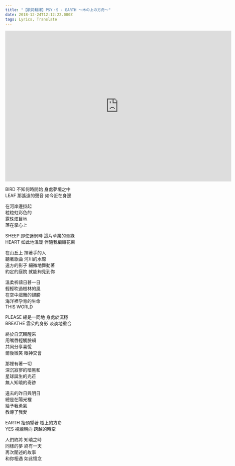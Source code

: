 ```yaml
---
title: "【歌詞翻譯】PSY・S - EARTH 〜木の上の方舟〜"
date: 2018-12-24T12:12:22.000Z
tags: Lyrics, Translate
---
```


<iframe width="720" height="480" src="https://www.youtube.com/embed/UStItLx4jyc" frameborder="0" allow="accelerometer; autoplay; clipboard-write; encrypted-media; gyroscope; picture-in-picture" allowfullscreen></iframe>

BIRD 不知何時開始 身處夢境之中
<br>LEAF 那遙遠的聲音 如今近在身邊

在河岸邊掛起
<br>粒粒虹彩色的
<br>露珠炫目地
<br>落在掌心上

SHEEP 即使迷惘時 這片草業的青綠
<br>HEART 如此地溫暖 伴隨我編織花束

在山丘上 揮著手的人
<br>聽著歌曲 河川的水際
<br>遠方的影子 細微地舞動著
<br>約定的庭院 就能夠見到你

溫柔祈禱日甚一日
<br>輕輕吹過樹林的風
<br>在空中戲舞的翅膀
<br>海洋裡孕育的生命
<br>THIS WORLD

PLEASE 總是一同地 身處於沉穩
<br>BREATHE 雲朵的身影 淡淡地重合

終於自沉眠醒來
<br>用嘴唇輕觸臉頰
<br>共同分享喜悅
<br>爾後微笑 眼神交會

那裡有著一切
<br>深沉寂寥的暗黑和
<br>星球誕生的光芒
<br>無人知曉的奇跡

遠去的昨日與明日
<br>總是在陽光裡
<br>給予我勇氣
<br>教導了我愛

EARTH 抬頭望著 樹上的方舟
<br>YES 視線朝向 跨越的時空

人們終將 知曉之時
<br>同樣的夢 終有一天
<br>再次闡述的故事
<br>和你相遇 如此懷念
